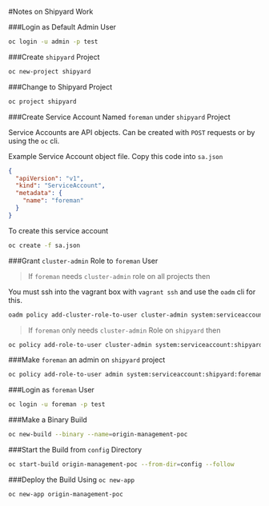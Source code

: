 #Notes on Shipyard Work

###Login as Default Admin User

```sh
oc login -u admin -p test
```

###Create `shipyard` Project


```sh
oc new-project shipyard
```

###Change to Shipyard Project

```sh
oc project shipyard
```

###Create Service Account Named `foreman` under `shipyard` Project

Service Accounts are API objects. Can be created with `POST` requests or by using the `oc` cli.

Example Service Account object file. Copy this code into `sa.json`

```json
{
  "apiVersion": "v1",  
  "kind": "ServiceAccount",  
  "metadata": {
    "name": "foreman"
  }
}
```

To create this service account 

```sh
oc create -f sa.json
```

###Grant `cluster-admin` Role to `foreman` User

> If `foreman` needs `cluster-admin` role on all projects then

You must ssh into the vagrant box with `vagrant ssh` and use the `oadm` cli for this.

```sh
oadm policy add-cluster-role-to-user cluster-admin system:serviceaccount:shipyard:foreman
```

>If `foreman` only needs `cluster-admin` Role on `shipyard` then

```sh
oc policy add-role-to-user cluster-admin system:serviceaccount:shipyard:foreman -n shipyard
```

###Make `foreman` an admin on `shipyard` project

```sh
oc policy add-role-to-user admin system:serviceaccount:shipyard:foreman -n shipyard
```
###Login as `foreman` User

```sh
oc login -u foreman -p test
```

###Make a Binary Build

```sh
oc new-build --binary --name=origin-management-poc
```

###Start the Build from `config` Directory

```sh
oc start-build origin-management-poc --from-dir=config --follow
```

###Deploy the Build Using `oc new-app`

```
oc new-app origin-management-poc
```